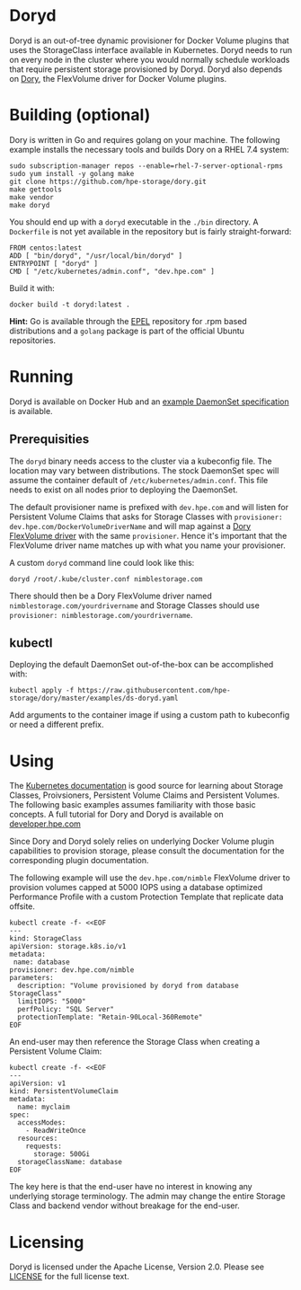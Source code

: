 # Doryd
Doryd is an out-of-tree dynamic provisioner for Docker Volume plugins that uses the StorageClass interface available in Kubernetes. Doryd needs to run on every node in the cluster where you would normally schedule workloads that require persistent storage provisioned by Doryd. Doryd also depends on [Dory](../dory/README.md), the FlexVolume driver for Docker Volume plugins.

# Building (optional)
Dory is written in Go and requires golang on your machine. The following example installs the necessary tools and builds Dory on a RHEL 7.4 system:
```
sudo subscription-manager repos --enable=rhel-7-server-optional-rpms
sudo yum install -y golang make
git clone https://github.com/hpe-storage/dory.git
make gettools
make vendor
make doryd
```

You should end up with a `doryd` executable in the `./bin` directory. A `Dockerfile` is not yet available in the repository but is fairly straight-forward:
```
FROM centos:latest
ADD [ "bin/doryd", "/usr/local/bin/doryd" ]
ENTRYPOINT [ "doryd" ]
CMD [ "/etc/kubernetes/admin.conf", "dev.hpe.com" ]
```

Build it with:
```
docker build -t doryd:latest .
```

**Hint:** Go is available through the [EPEL](https://fedoraproject.org/wiki/EPEL) repository for .rpm based distributions and a `golang` package is part of the official Ubuntu repositories.

# Running
Doryd is available on Docker Hub and an [example DaemonSet specification](../../examples/ds-doryd.yaml) is available.

## Prerequisities
The `doryd` binary needs access to the cluster via a kubeconfig file. The location may vary between distributions. The stock DaemonSet spec will assume the container default of `/etc/kubernetes/admin.conf`. This file needs to exist on all nodes prior to deploying the DaemonSet.

The default provisioner name is prefixed with `dev.hpe.com` and will listen for Persistent Volume Claims that asks for Storage Classes with `provisioner: dev.hpe.com/DockerVolumeDriverName` and will map against a [Dory FlexVolume driver](../dory/README.md) with the same `provisioner`. Hence it's important that the FlexVolume driver name matches up with what you name your provisioner.

A custom `doryd` command line could look like this:
```
doryd /root/.kube/cluster.conf nimblestorage.com
```

There should then be a Dory FlexVolume driver named `nimblestorage.com/yourdrivername` and Storage Classes should use `provisioner: nimblestorage.com/yourdrivername`.

## kubectl
Deploying the default DaemonSet out-of-the-box can be accomplished with:
```
kubectl apply -f https://raw.githubusercontent.com/hpe-storage/dory/master/examples/ds-doryd.yaml
```

Add arguments to the container image if using a custom path to kubeconfig or need a different prefix.

# Using
The [Kubernetes documentation](https://kubernetes.io/docs/concepts/storage/volumes/) is good source for learning about Storage Classes, Proivsioners, Persistent Volume Claims and Persistent Volumes. The following basic examples assumes familiarity with those basic concepts. A full tutorial for Dory and Doryd is available on [developer.hpe.com](https://developer.hpe.com/platform/nimble-storage/home)

Since Dory and Doryd solely relies on underlying Docker Volume plugin capabilities to provision storage, please consult the documentation for the corresponding plugin documentation.

The following example will use the `dev.hpe.com/nimble` FlexVolume driver to provision volumes capped at 5000 IOPS using a database optimized Performance Profile with a custom Protection Template that replicate data offsite.

```
kubectl create -f- <<EOF
---
kind: StorageClass
apiVersion: storage.k8s.io/v1
metadata:
 name: database
provisioner: dev.hpe.com/nimble
parameters:
  description: "Volume provisioned by doryd from database StorageClass"
  limitIOPS: "5000"
  perfPolicy: "SQL Server"
  protectionTemplate: "Retain-90Local-360Remote"
EOF
```

An end-user may then reference the Storage Class when creating a Persistent Volume Claim: 
```
kubectl create -f- <<EOF
---
apiVersion: v1
kind: PersistentVolumeClaim
metadata:
  name: myclaim
spec:
  accessModes:
    - ReadWriteOnce
  resources:
    requests:
      storage: 500Gi
  storageClassName: database
EOF
```

The key here is that the end-user have no interest in knowing any underlying storage terminology. The admin may change the entire Storage Class and backend vendor without breakage for the end-user. 

# Licensing
Doryd is licensed under the Apache License, Version 2.0. Please see [LICENSE](../../LICENSE) for the full license text.
